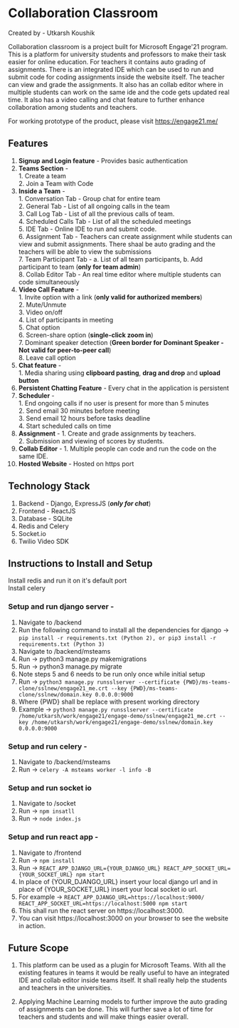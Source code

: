 # Collaboration Classroom
Created by - Utkarsh Koushik

Collaboration classroom is a project built for Microsoft Engage'21 program. This is a platform for university students and professors to make their task easier for online education. For teachers it contains auto grading of assignments. There is an integrated IDE which can be used to run and submit code for coding assignments inside the website itself. The teacher can view and grade the assignments. It also has an collab editor where in multiple students can work on the same ide and the code gets updated real time. It also has a video calling and chat feature to further enhance collaboration among students and teachers.

For working prototype of the product, please visit https://engage21.me/

## Features
1. **Signup and Login feature** - Provides basic authentication
2. **Teams Section** - <br/> 1. Create a team  <br /> 2. Join a Team with Code
3. **Inside a Team** - <br /> 1. Conversation Tab - Group chat for entire team <br /> 2. General Tab - List of all ongoing calls in the team <br /> 3. Call Log Tab - List of all the previous calls of team. <br /> 4. Scheduled Calls Tab - List of all the scheduled meetings <br /> 5. IDE Tab - Online IDE to run and submit code. <br /> 6. Assignment Tab - Teachers can create assignment while students can view and submit assignments. There shaal be auto grading and the teachers will be able to view the submissions <br /> 7. Team Participant Tab - a. List of all team participants, b. Add participant to team (**only for team admin**)<br /> 8. Collab Editor Tab - An real time editor where multiple students can code simultaneously <br />
4. **Video Call Feature** - <br /> 1. Invite option with a link (**only valid for authorized members**) <br /> 2. Mute/Unmute <br /> 3. Video on/off <br /> 4. List of participants in meeting <br /> 5. Chat option <br /> 6. Screen-share option (**single-click zoom in**) <br /> 7. Dominant speaker detection (**Green border for Dominant Speaker - Not valid for peer-to-peer call**) <br /> 8. Leave call option
5. **Chat feature** -<br /> 1. Media sharing using **clipboard pasting**, **drag and drop** and **upload button** <br /> 
6. **Persistent Chatting Feature** - Every chat in the application is persistent
7. **Scheduler** - <br /> 1. End ongoing calls if no user is present for more than 5 minutes <br/> 2. Send email 30 minutes before meeting <br /> 3. Send email 12 hours before tasks deadline <br /> 4. Start scheduled calls on time
8. **Assignment** - 1. Create and grade assignments by teachers. <br /> 2. Submission and viewing of scores by students.
9. **Collab Editor** - 1. Multiple people can code and run the code on the same IDE.
10. **Hosted Website** - Hosted on https port


## Technology Stack
1. Backend - Django, ExpressJS (***only for chat***)
2. Frontend - ReactJS
3. Database - SQLite
4. Redis and Celery
5. Socket.io
6. Twilio Video SDK


## Instructions to Install and Setup
Install redis and run it on it's default port <br />
Install celery

### Setup and run django server - 
1. Navigate to /backend
2. Run the following command to install all the dependencies for django -> ```pip install -r requirements.txt (Python 2), or pip3 install -r requirements.txt (Python 3)```
3. Navigate to /backend/msteams
4. Run -> python3 manage.py makemigrations
5. Run -> python3 manage.py migrate
6. Note steps 5 and 6 needs to be run only once while initial setup
7. Run -> ```python3 manage.py runsslserver --certificate {PWD}/ms-teams-clone/sslnew/engage21_me.crt --key {PWD}/ms-teams-clone/sslnew/domain.key 0.0.0.0:9000```
8. Where {PWD} shall be replace with present working directory
9. Example -> ```python3 manage.py runsslserver --certificate /home/utkarsh/work/engage21/engage-demo/sslnew/engage21_me.crt --key /home/utkarsh/work/engage21/engage-demo/sslnew/domain.key 0.0.0.0:9000```

### Setup and run celery - 
1. Navigate to /backend/msteams
2. Run -> ```celery -A msteams worker -l info -B```

### Setup and run socket io
1. Navigate to /socket
2. Run -> ```npm insatll```
3. Run -> ```node index.js```

### Setup and run react app - 
1. Navigate to /frontend
2. Run -> ```npm install```
3. Run -> ```REACT_APP_DJANGO_URL={YOUR_DJANGO_URL} REACT_APP_SOCKET_URL={YOUR_SOCKET_URL} npm start```
4. In place of {YOUR_DJANGO_URL} insert your local django url and in place of {YOUR_SOCKET_URL} insert your local socket io url.
5. For example -> ```REACT_APP_DJANGO_URL=https://localhost:9000/ REACT_APP_SOCKET_URL=https://localhost:5000 npm start```
6. This shall run the react server on https://localhost:3000.
7. You can visit https://localhost:3000 on your browser to see the website in action. <br />

## Future Scope

1. This platform can be used as a plugin for Microsoft Teams. With all the existing features in teams it would be really useful to have an integrated IDE and collab editor inside teams itself. It shall really help the students and teachers in the universities.

2. Applying Machine Learning models to further improve the auto grading of assignments can be done. This will further save a lot of time for teachers and students and will make things easier overall.









